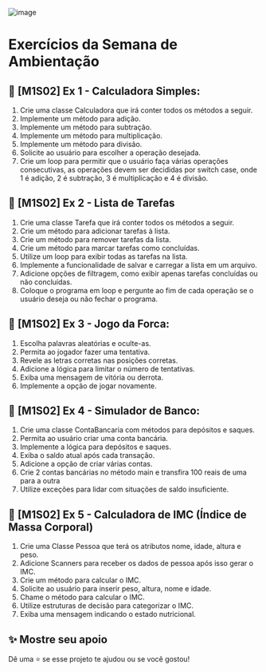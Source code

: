 ![image](https://github.com/pamelasenai/ambientacao-exercicio/assets/157407208/0e2274c0-d7c9-47e8-b337-9590f2fb998e)

# Exercícios da Semana de Ambientação

## 📖 [M1S02] Ex 1 - Calculadora Simples:
1. Crie uma classe Calculadora que irá conter todos os métodos a seguir.
2. Implemente um método para adição.
3. Implemente um método para subtração.
4. Implemente um método para multiplicação.
5. Implemente um método para divisão.
6. Solicite ao usuário para escolher a operação desejada.
7. Crie um loop para permitir que o usuário faça várias operações consecutivas, as operações devem ser decididas por switch case, onde 1 é adição, 2 é subtração, 3 é multiplicação e 4 é divisão.
   
## 📖 [M1S02] Ex 2 - Lista de Tarefas
1. Crie uma classe Tarefa que irá conter todos os métodos a seguir.
2. Crie um método para adicionar tarefas à lista.
3. Crie um método para remover tarefas da lista.
4. Crie um método para marcar tarefas como concluídas.
5. Utilize um loop para exibir todas as tarefas na lista.
6. Implemente a funcionalidade de salvar e carregar a lista em um arquivo.
7. Adicione opções de filtragem, como exibir apenas tarefas concluídas ou não concluídas.
8. Coloque o programa em loop e pergunte ao fim de cada operação se o usuário deseja ou não fechar o programa.
   
## 📖 [M1S02] Ex 3 - Jogo da Forca:
1. Escolha palavras aleatórias e oculte-as.
2. Permita ao jogador fazer uma tentativa.
3. Revele as letras corretas nas posições corretas.
4. Adicione a lógica para limitar o número de tentativas.
5. Exiba uma mensagem de vitória ou derrota.
6. Implemente a opção de jogar novamente.
   
## 📖 [M1S02] Ex 4 -  Simulador de Banco:
1. Crie uma classe ContaBancaria com métodos para depósitos e saques.
2. Permita ao usuário criar uma conta bancária.
3. Implemente a lógica para depósitos e saques.
4. Exiba o saldo atual após cada transação.
5. Adicione a opção de criar várias contas.
6. Crie 2 contas bancárias no método main e transfira 100 reais de uma para a outra
7. Utilize exceções para lidar com situações de saldo insuficiente.
   
## 📖 [M1S02] Ex 5 -  Calculadora de IMC (Índice de Massa Corporal)
1. Crie uma Classe Pessoa que terá os atributos nome, idade, altura e peso.
2. Adicione Scanners para receber os dados de pessoa após isso gerar o IMC.
3. Crie um método para calcular o IMC.
4. Solicite ao usuário para inserir peso, altura, nome e idade.
5. Chame o método para calcular o IMC.
6. Utilize estruturas de decisão para categorizar o IMC.
7. Exiba uma mensagem indicando o estado nutricional.


## ✨ Mostre seu apoio
Dê uma ⭐ se esse projeto te ajudou ou se você gostou!
